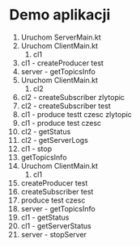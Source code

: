 # Demo aplikacji
1. Uruchom ServerMain.kt
2. Uruchom ClientMain.kt
   1. cl1
3. cl1 - createProducer test
4. server - getTopicsInfo
5. Uruchom ClientMain.kt
   1. cl2
6. cl2 - createSubscriber zlytopic
7. cl2 - createSubscriber test
8. cl1 - produce testt czesc zlytopic
9. cl1 - produce test czesc
8. cl2 - getStatus
9. cl2 - getServerLogs
10. cl1 - stop
11. getTopicsInfo
12. Uruchom ClientMain.kt
    1. cl1
13. createProducer test
14. createSubscriber test
15. produce test czesc
16. server - getTopicsInfo
17. cl1 - getStatus
18. cl1 - getServerStatus
13. server - stopServer 